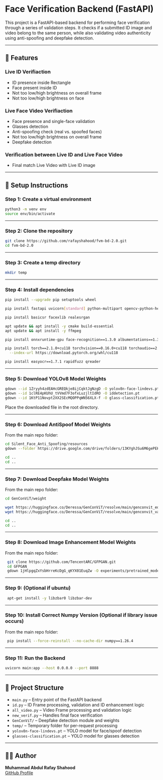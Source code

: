 # Face Verification Backend (FastAPI)

This project is a FastAPI-based backend for performing face verification through a series of validation steps. It checks if a submitted ID image and video belong to the same person, while also validating video authenticity using anti-spoofing and deepfake detection.

---

## 🔧 Features
### Live ID Verifiaction
- ID presence inside Rectangle
- Face present inside ID
- Not too low/high brightness on overall frame
- Not too low/high brightness on face

### Live Face Video Verifiaction
- Face presence and single-face validation
- Glasses detection
- Anti-spoofing check (real vs. spoofed faces)
- Not too low/high brightness on overall frame
- Deepfake detection 

### Verification between Live ID and Live Face Video
- Final match Live Video with Live ID image

---

## 🚀 Setup Instructions

### Step 1: Create a virtual environment

```bash
python3 -m venv env
source env/bin/activate
```

---

### Step 2: Clone the repository

```bash
git clone https://github.com/rafayshahood/fvm-bd-2.0.git
cd fvm-bd-2.0
```

---

### Step 3: Create a temp directory

```bash
mkdir temp
```

---

### Step 4: Install dependencies

```bash
pip install --upgrade pip setuptools wheel

pip install fastapi uvicorn[standard] python-multipart opencv-python-headless numpy pillow shutilwhich ultralytics insightface mediapipe scikit-learn gdown 

pip install basicsr facexlib realesrgan

apt update && apt install -y cmake build-essential
apt update && apt install -y ffmpeg

pip install onnxruntime-gpu face-recognition==1.3.0 albumentations==1.3.0 decord==0.6.0 timm==0.6.5

pip install torch==2.1.0+cu118 torchvision==0.16.0+cu118 torchaudio==2.1.0+cu118 \
  --index-url https://download.pytorch.org/whl/cu118

pip install easyocr==1.7.1 rapidfuzz qreader

```

---

### Step 5: Download YOLOv8 Model Weights

```bash
gdown --id 1Zryyh4zdEAHcGREQkje8ijCqktJgNzgD -O yolov8n-face-lindevs.pt
gdown --id 1clRE4pKUhU_tVVmd7F3ofxLuzjltIdRO -O iddetection.pt
gdown --id 1KtP11Novpt2XX2SEcMQOPPqWN56XLX-f -O glass-classification.pt

```

Place the downloaded file in the root directory.

---

### Step 6: Download AntiSpoof Model Weights
From the main repo folder:

```bash
cd Silent_Face_Anti_Spoofing/resources
gdown --folder https://drive.google.com/drive/folders/13KYghJSu6M6gePEKfJUAxZAn9wGt9B0B

cd ..
cd ..
```

---

### Step 7: Download Deepfake Model Weights
From the main repo folder:
```bash
cd GenConViT/weight

wget https://huggingface.co/Deressa/GenConViT/resolve/main/genconvit_ed_inference.pth
wget https://huggingface.co/Deressa/GenConViT/resolve/main/genconvit_vae_inference.pth

cd ..
cd ..
```

---

### Step 8: Download Image Enhancement Model Weights
From the main repo folder:
```bash
 git clone https://github.com/TencentARC/GFPGAN.git
 cd GFPGAN
 gdown 1jHlpgqZxYsbHrreKcDgG_qKYX01EuqZw -O experiments/pretrained_models/GFPGANv1.3.pth
```

---

### Step 9: (Optional if ubuntu)
```bash
 apt-get install -y libzbar0 libzbar-dev 

```

---

### Step 10: Install Correct Numpy Version (Optional if library issue occurs)
From the main repo folder:
```bash
 pip install --force-reinstall --no-cache-dir numpy==1.26.4

```

---

### Step 11: Run the Backend

```bash
uvicorn main:app --host 0.0.0.0 --port 8888
```

---

## 📂 Project Structure

- `main.py` – Entry point of the FastAPI backend
- `id.py` – ID Frame processing, validation and ID enhancement logic
- `all_video.py` – Video Frame processing and validation logic
- `new_verif.py` – Handles final face verification
- `GenConViT/` – Deepfake detection module and weights
- `temp/` – Temporary folder for per-request processing
- `yolov8n-face-lindevs.pt` – YOLO model for face/spoof detection
- `glasses-classification.pt` – YOLO model for glasses detection

---


## 👨‍💻 Author

**Muhammad Abdul Rafay Shahood**  
[GitHub Profile](https://github.com/rafayshahood)
